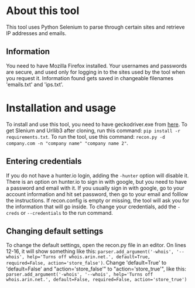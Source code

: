 # About this tool
This tool uses Python Selenium to parse through certain sites and retrieve IP addresses and emails.

## Information
You need to have Mozilla Firefox installed.  Your usernames and passwords are secure, and used only for logging in to the sites used by the tool when you request it.  Information found gets saved in changeable filenames 'emails.txt' and 'ips.txt'.

# Installation and usage
To install and use this tool, you need to have geckodriver.exe from [here](https://github.com/mozilla/geckodriver/releases).  To get Slenium and Urllib3 after cloning, run this command: ```pip install -r requirements.txt```.  To run the tool, use this command: ```recon.py -d company.com -n "company name" "company name 2"```.

## Entering credentials
If you do not have a hunter.io login, adding the ```-hunter``` option will disable it.  There is an option on hunter.io to sign in with google, but you need to have a password and email with it.  If you usually sign in with google, go to your account information and hit set password, then go to your email and folllow the instructions.  If recon.config is empty or missing, the tool will ask you for the information that will go inside.  To change your credentials, add the ```-creds``` or ```--credentials``` to the run command.

## Changing default settings
To change the default settings, open the recon.py file in an editor. On lines 12-16, it will show something like this: ```parser.add_argument('-whois', '--whois', help='Turns off whois.arin.net.', default=True, required=False, action='store_false')```.  Change 'default=True' to 'default=False' and "action='store_false'" to "action='store_true'", like this: ```parser.add_argument('-whois', '--whois', help='Turns off whois.arin.net.', default=False, required=False, action='store_true')```
